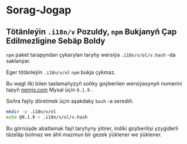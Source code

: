 # Sorag-Jogap

## Tötänleýin `.i18n/v` Pozuldy, `npm` Bukjanyň Çap Edilmezligine Sebäp Boldy

`npm` paket tarapyndan çykarylan taryhy wersiýa `.i18n/v/ol/v.hash` -da saklanýar.

Eger tötänleýin `.i18n/v/ol` `npm` bukja çykmaz.

Bu wagt ilki bilen taslamaňyzyň soňky goýberilen wersiýasynyň nomerini tapyň [npmjs.com](//npmjs.com) Mysal üçin `0.1.9` .

Soňra faýly döretmek üçin aşakdaky `bash` -a serediň.

```bash
mkdir -p .i18n/v/ol
echo @0.1.9 > .i18n/v/ol/v.hash
```

Bu görnüşde abatlamak faýl taryhyny ýitirer, indiki goýberilişi yzygiderli täzeläp bolmaz we ähli mazmun bir gezek ýüklener we ýüklener.